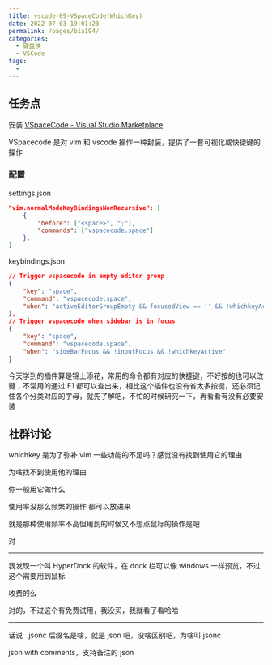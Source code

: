 ```yaml
---
title: vscode-09-VSpaceCode(WhichKey)
date: 2022-07-03 19:01:23
permalink: /pages/b1a194/
categories:
  - 键盘侠
  - VSCode
tags:
  -
---
```


## 任务点

安装 [VSpaceCode - Visual Studio Marketplace](https://marketplace.visualstudio.com/items?itemName=VSpaceCode.vspacecode)

VSpacecode 是对 vim 和 vscode 操作一种封装，提供了一套可视化或快捷键的操作

### 配置

settings.json

```json
"vim.normalModeKeyBindingsNonRecursive": [
    {
        "before": ["<space>", ";"],
        "commands": ["vspacecode.space"]
    },
]
```

keybindings.json

```json
// Trigger vspacecode in empty editor group
{
    "key": "space",
    "command": "vspacecode.space",
    "when": "activeEditorGroupEmpty && focusedView == '' && !whichkeyActive && !inputFocus"
},
// Trigger vspacecode when sidebar is in focus
{
    "key": "space",
    "command": "vspacecode.space",
    "when": "sideBarFocus && !inputFocus && !whichkeyActive"
}
```

今天学到的插件算是锦上添花，常用的命令都有对应的快捷键，不好按的也可以改键；不常用的通过 F1 都可以查出来，相比这个插件也没有省太多按键，还必须记住各个分类对应的字母，就先了解吧，不忙的时候研究一下，再看看有没有必要安装

## 社群讨论

whichkey 是为了弥补 vim 一些功能的不足吗？感觉没有找到使用它的理由

为啥找不到使用他的理由

你一般用它做什么

使用率没那么频繁的操作 都可以放进来

就是那种使用频率不高但用到的时候又不想点鼠标的操作是吧

对

<hr />

我发现一个叫 HyperDock 的软件，在 dock 栏可以像 windows 一样预览，不过这个需要用到鼠标

收费的么

对的，不过这个有免费试用，我没买，我就看了看哈哈

<hr />

话说  .jsonc 后缀名是啥，就是 json 吧，没啥区别吧，为啥叫 jsonc

json with comments，支持备注的 json
